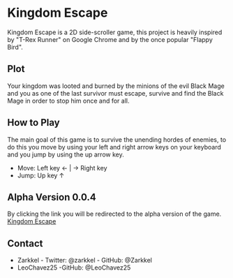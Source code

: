 # Kingdom Escape

Kingdom Escape is a 2D side-scroller game, this project is heavily inspired by "T-Rex Runner" on Google Chrome and by the once popular "Flappy Bird".

## Plot
Your kingdom was looted and burned by the minions of the evil Black Mage and you as one of the last survivor must escape, survive and find the Black Mage in order to stop him once and for all.

## How to Play
The main goal of this game is to survive the unending hordes of enemies, to do this you move by using your left and right arrow keys on your keyboard and you jump by using the up arrow key.

- Move:  Left key &larr; | &rarr; Right key
- Jump: Up key &uarr;

## Alpha Version 0.0.4
By clicking the link you will be redirected to the alpha version of the game.
[Kingdom Escape](https://kingdomescape.000webhostapp.com/)

## Contact
- Zarkkel
		- Twitter: @zarkkel
		- GitHub: @Zarkkel
- LeoChavez25
		 -GitHub: @LeoChavez25

